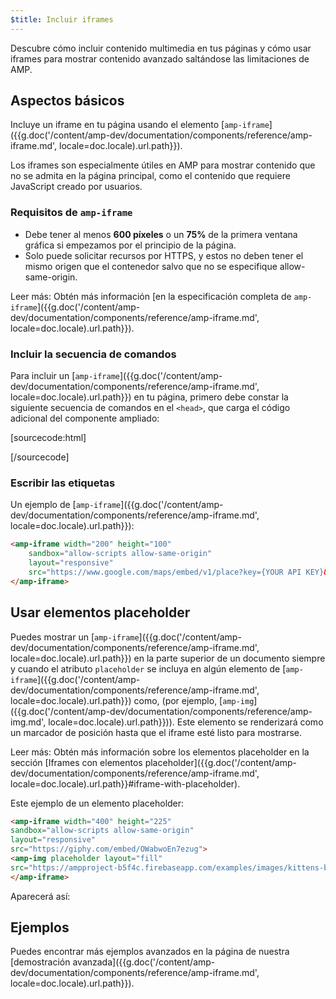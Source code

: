 ```yaml
---
$title: Incluir iframes
---
```


Descubre cómo incluir contenido multimedia en tus páginas y cómo usar iframes para mostrar contenido avanzado saltándose las limitaciones de AMP.

## Aspectos básicos

Incluye un iframe en tu página usando el elemento
[`amp-iframe`]({{g.doc('/content/amp-dev/documentation/components/reference/amp-iframe.md', locale=doc.locale).url.path}}).

Los iframes son especialmente útiles en AMP para mostrar contenido que no se admita en
la página principal, como el contenido que requiere JavaScript creado por usuarios.

### Requisitos de `amp-iframe`

* Debe tener al menos **600 píxeles** o un **75%** de la primera ventana gráfica si empezamos por el principio de la página.
* Solo puede solicitar recursos por HTTPS, y estos no deben tener el mismo origen que el contenedor salvo que no se especifique allow-same-origin.

Leer más: Obtén más información [en la especificación completa de `amp-iframe`]({{g.doc('/content/amp-dev/documentation/components/reference/amp-iframe.md', locale=doc.locale).url.path}}).

### Incluir la secuencia de comandos

Para incluir un [`amp-iframe`]({{g.doc('/content/amp-dev/documentation/components/reference/amp-iframe.md', locale=doc.locale).url.path}}) en tu página,
primero debe constar la siguiente secuencia de comandos en el `<head>`, que carga el código adicional del componente ampliado:

[sourcecode:html]
<script async custom-element="amp-iframe"
    src="https://cdn.ampproject.org/v0/amp-iframe-0.1.js"></script>
[/sourcecode]

### Escribir las etiquetas

Un ejemplo de [`amp-iframe`]({{g.doc('/content/amp-dev/documentation/components/reference/amp-iframe.md', locale=doc.locale).url.path}}):

```html
<amp-iframe width="200" height="100"
    sandbox="allow-scripts allow-same-origin"
    layout="responsive"
    src="https://www.google.com/maps/embed/v1/place?key={YOUR API KEY}&q=europe">
</amp-iframe>
```

## Usar elementos placeholder

Puedes mostrar un [`amp-iframe`]({{g.doc('/content/amp-dev/documentation/components/reference/amp-iframe.md', locale=doc.locale).url.path}}) en la parte superior de un documento siempre y cuando el atributo `placeholder` se incluya en algún elemento de [`amp-iframe`]({{g.doc('/content/amp-dev/documentation/components/reference/amp-iframe.md', locale=doc.locale).url.path}}) como, (por ejemplo, [`amp-img`]({{g.doc('/content/amp-dev/documentation/components/reference/amp-img.md', locale=doc.locale).url.path}})). Este elemento se renderizará como un marcador de posición hasta que el iframe esté listo para mostrarse.

Leer más: Obtén más información sobre los elementos placeholder en la sección [Iframes con elementos placeholder]({{g.doc('/content/amp-dev/documentation/components/reference/amp-iframe.md', locale=doc.locale).url.path}}#iframe-with-placeholder).

Este ejemplo de un elemento placeholder:

```html
<amp-iframe width="400" height="225"
sandbox="allow-scripts allow-same-origin"
layout="responsive"
src="https://giphy.com/embed/OWabwoEn7ezug">
<amp-img placeholder layout="fill"
src="https://ampproject-b5f4c.firebaseapp.com/examples/images/kittens-biting.jpg"></amp-img>
</amp-iframe>
```
Aparecerá así:

<amp-iframe width="400" height="225"
sandbox="allow-scripts allow-same-origin"
layout="responsive"
src="https://giphy.com/embed/OWabwoEn7ezug">
<amp-img placeholder layout="fill"
src="https://ampproject-b5f4c.firebaseapp.com/examples/images/kittens-biting.jpg"></amp-img>
</amp-iframe>

## Ejemplos

Puedes encontrar más ejemplos avanzados en la página de nuestra [demostración avanzada]({{g.doc('/content/amp-dev/documentation/components/reference/amp-iframe.md', locale=doc.locale).url.path}}).
